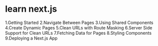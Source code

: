# learn next.js

1.Getting Started
2.Navigate Between Pages
3.Using Shared Components
4.Create Dynamic Pages
5.Clean URLs with Route Masking
6.Server Side Support for Clean URLs
7.Fetching Data for Pages
8.Styling Components
9.Deploying a Next.js App